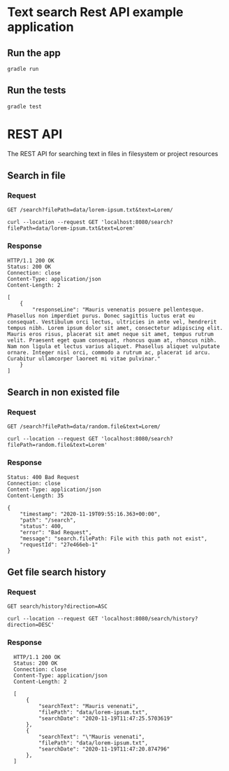# Text search Rest API example application





## Run the app

    gradle run

## Run the tests

    gradle test

# REST API

The REST API for searching text in files in filesystem or project resources

## Search in file
### Request

`GET /search?filePath=data/lorem-ipsum.txt&text=Lorem/`

    curl --location --request GET 'localhost:8080/search?filePath=data/lorem-ipsum.txt&text=Lorem'

### Response

    HTTP/1.1 200 OK
    Status: 200 OK
    Connection: close
    Content-Type: application/json
    Content-Length: 2

    [
        {
            "responseLine": "Mauris venenatis posuere pellentesque. Phasellus non imperdiet purus. Donec sagittis luctus erat eu consequat. Vestibulum orci lectus, ultricies in ante vel, hendrerit tempus nibh. Lorem ipsum dolor sit amet, consectetur adipiscing elit. Mauris eros risus, placerat sit amet neque sit amet, tempus rutrum velit. Praesent eget quam consequat, rhoncus quam at, rhoncus nibh. Nam non ligula et lectus varius aliquet. Phasellus aliquet vulputate ornare. Integer nisl orci, commodo a rutrum ac, placerat id arcu. Curabitur ullamcorper laoreet mi vitae pulvinar."
        }
    ]

## Search in non existed file

### Request

`GET /search?filePath=data/random.file&text=Lorem/`

    curl --location --request GET 'localhost:8080/search?filePath=random.file&text=Lorem'

### Response

    Status: 400 Bad Request
    Connection: close
    Content-Type: application/json
    Content-Length: 35

    {
        "timestamp": "2020-11-19T09:55:16.363+00:00",
        "path": "/search",
        "status": 400,
        "error": "Bad Request",
        "message": "search.filePath: File with this path not exist",
        "requestId": "27e466eb-1"
    }



## Get file search history

### Request

`GET search/history?direction=ASC`

    curl --location --request GET 'localhost:8080/search/history?direction=DESC'

### Response

      HTTP/1.1 200 OK
      Status: 200 OK
      Connection: close
      Content-Type: application/json
      Content-Length: 2
  
      [
          {
              "searchText": "Mauris venenati",
              "filePath": "data/lorem-ipsum.txt",
              "searchDate": "2020-11-19T11:47:25.5703619"
          },
          {
              "searchText": "\"Mauris venenati",
              "filePath": "data/lorem-ipsum.txt",
              "searchDate": "2020-11-19T11:47:20.874796"
          },
      ]

